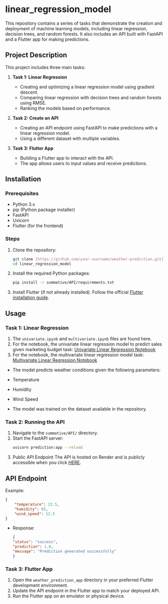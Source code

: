 # linear_regression_model

This repository contains a series of tasks that demonstrate the creation and deployment of machine learning models, including linear regression, decision trees, and random forests. It also includes an API built with FastAPI and a Flutter app for making predictions.

## Project Description

This project includes three main tasks:

1. **Task 1: Linear Regression**
    - Creating and optimizing a linear regression model using gradient descent.
    - Comparing linear regression with decision trees and random forests using RMSE.
    - Ranking the models based on performance.

2. **Task 2: Create an API**
    - Creating an API endpoint using FastAPI to make predictions with a linear regression model.
    - Using a different dataset with multiple variables.

3. **Task 3: Flutter App**
    - Building a Flutter app to interact with the API.
    - The app allows users to input values and receive predictions.

## Installation

### Prerequisites

- Python 3.x
- pip (Python package installer)
- FastAPI
- Uvicorn
- Flutter (for the frontend)

### Steps

1. Clone the repository:
    ```sh
    git clone [https://github.com/your-username/weather-prediction.git](https://github.com/Umutoniwasepie/linear_regression_model.git)
    cd linear_regression_model
    ```

2. Install the required Python packages:
    ```sh
    pip install -r summative/API/requirements.txt
    ```

3. Install Flutter (if not already installed). Follow the official [Flutter installation guide](https://flutter.dev/docs/get-started/install).

## Usage

### Task 1: Linear Regression

1. The `univariate.ipynb` and `multivariate.ipynb` files are found here.
2. For the notebook, the univariate linear regression model to predict sales given marketing budget task: [Univariate Linear Regression Notebook](Summative/linear_regression/univariate.ipynb)
3. For the notebook, the multivariate linear regression model task: [Multivariate Linear Regression Notebook](Summative/linear_regression/multivariate.ipynb)
 - The model predicts weather conditions given the following parameters:
  - Temperature
  - Humidity
  - Wind Speed

 - The model was trained on the dataset available in the repository.

### Task 2: Running the API

1. Navigate to the `summative/API/` directory.
2. Start the FastAPI server:
    ```sh
    uvicorn prediction:app --reload
    ```
3. Public API Endpoint
The API is hosted on Render and is publicly accessible when you click [HERE](https://fastapi-mi8f.onrender.com).

## API Endpoint
Example:
```json
{
    "temperature": 22.5,
    "humidity": 65,
    "wind_speed": 12.5
}
 ```

 - Response:
    ```json
    {
    "status": "success",
    "prediction": 1.0,
    "message": "Prediction generated successfully"
    }
   
    ```

### Task 3: Flutter App

1. Open the `weather_prediction_app` directory in your preferred Flutter development environment.
2. Update the API endpoint in the Flutter app to match your deployed API.
3. Run the Flutter app on an emulator or physical device.
